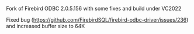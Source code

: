Fork of Firebird ODBC 2.0.5.156 with some fixes and build under VC2022

Fixed bug (https://github.com/FirebirdSQL/firebird-odbc-driver/issues/236) and increased buffer size to 64K
